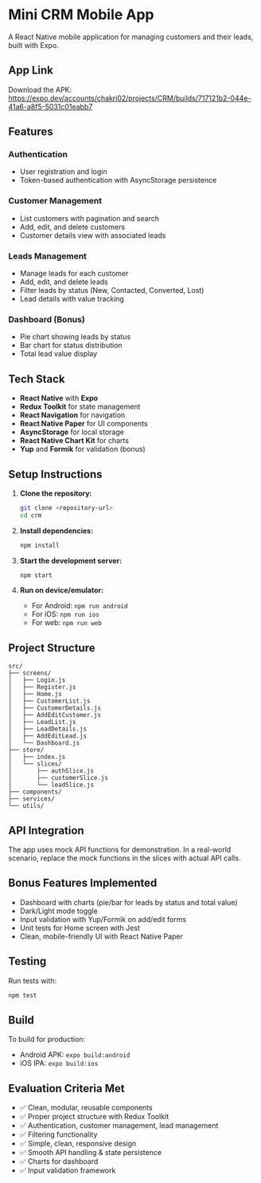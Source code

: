 # Mini CRM Mobile App

A React Native mobile application for managing customers and their leads, built with Expo.

## App Link
Download the APK: https://expo.dev/accounts/chakri02/projects/CRM/builds/717121b2-044e-41a6-a8f5-5031c01eabb7

## Features

### Authentication
- User registration and login
- Token-based authentication with AsyncStorage persistence

### Customer Management
- List customers with pagination and search
- Add, edit, and delete customers
- Customer details view with associated leads

### Leads Management
- Manage leads for each customer
- Add, edit, and delete leads
- Filter leads by status (New, Contacted, Converted, Lost)
- Lead details with value tracking

### Dashboard (Bonus)
- Pie chart showing leads by status
- Bar chart for status distribution
- Total lead value display

## Tech Stack

- **React Native** with **Expo**
- **Redux Toolkit** for state management
- **React Navigation** for navigation
- **React Native Paper** for UI components
- **AsyncStorage** for local storage
- **React Native Chart Kit** for charts
- **Yup** and **Formik** for validation (bonus)

## Setup Instructions

1. **Clone the repository:**
   ```bash
   git clone <repository-url>
   cd crm
   ```

2. **Install dependencies:**
   ```bash
   npm install
   ```

3. **Start the development server:**
   ```bash
   npm start
   ```

4. **Run on device/emulator:**
   - For Android: `npm run android`
   - For iOS: `npm run ios`
   - For web: `npm run web`

## Project Structure

```
src/
├── screens/
│   ├── Login.js
│   ├── Register.js
│   ├── Home.js
│   ├── CustomerList.js
│   ├── CustomerDetails.js
│   ├── AddEditCustomer.js
│   ├── LeadList.js
│   ├── LeadDetails.js
│   ├── AddEditLead.js
│   └── Dashboard.js
├── store/
│   ├── index.js
│   └── slices/
│       ├── authSlice.js
│       ├── customerSlice.js
│       └── leadSlice.js
├── components/
├── services/
└── utils/
```

## API Integration

The app uses mock API functions for demonstration. In a real-world scenario, replace the mock functions in the slices with actual API calls.

## Bonus Features Implemented

- Dashboard with charts (pie/bar for leads by status and total value)
- Dark/Light mode toggle
- Input validation with Yup/Formik on add/edit forms
- Unit tests for Home screen with Jest
- Clean, mobile-friendly UI with React Native Paper

## Testing

Run tests with:
```bash
npm test
```

## Build

To build for production:
- Android APK: `expo build:android`
- iOS IPA: `expo build:ios`

## Evaluation Criteria Met

- ✅ Clean, modular, reusable components
- ✅ Proper project structure with Redux Toolkit
- ✅ Authentication, customer management, lead management
- ✅ Filtering functionality
- ✅ Simple, clean, responsive design
- ✅ Smooth API handling & state persistence
- ✅ Charts for dashboard
- ✅ Input validation framework
